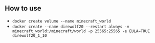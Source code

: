 ## How to use

* `docker create volume --name minecraft_world`
* `docker create --name direwolf20 --restart always -v minecraft_world:/minecraft/world -p 25565:25565 -e EULA=TRUE direwolf20_1_10`
